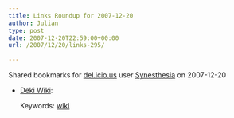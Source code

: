 ```yaml
---
title: Links Roundup for 2007-12-20
author: Julian
type: post
date: 2007-12-20T22:59:00+00:00
url: /2007/12/20/links-295/

---
```

Shared bookmarks for [del.icio.us][1] user  [Synesthesia][2] on 2007-12-20

  * [Deki Wiki][3]:
   
    Keywords: [wiki][4]

 [1]: https://del.icio.us/
 [2]: https://del.icio.us/synesthesia
 [3]: https://wiki.mindtouch.com/Deki_Wiki "https://wiki.mindtouch.com/Deki_Wiki"
 [4]: https://del.icio.us/synesthesia/wiki
